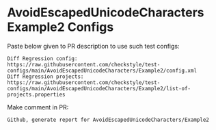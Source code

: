 # AvoidEscapedUnicodeCharacters Example2 Configs
Paste below given to PR description to use such test configs:
```
Diff Regression config: https://raw.githubusercontent.com/checkstyle/test-configs/main/AvoidEscapedUnicodeCharacters/Example2/config.xml
Diff Regression projects: https://raw.githubusercontent.com/checkstyle/test-configs/main/AvoidEscapedUnicodeCharacters/Example2/list-of-projects.properties
```
Make comment in PR:
```
Github, generate report for AvoidEscapedUnicodeCharacters/Example2
```
